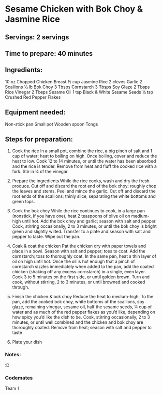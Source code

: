 # Sesame Chicken with Bok Choy & Jasmine Rice

## Servings: 2 servings

## Time to prepare: 40 minutes

## Ingredients:

10 oz Chopped Chicken Breast
½ cup Jasmine Rice
2 cloves Garlic
2 Scallions
½ lb Bok Choy
3 Tbsps Cornstarch
3 Tbsps Soy Glaze
2 Tbsps Rice Vinegar
2 Tbsps Sesame Oil
1 tsp Black & White Sesame Seeds
¼ tsp Crushed Red Pepper Flakes

## Equipment needed:

Non-stick pan
Small pot
Wooden spoon
Tongs

## Steps for preparation:

1. Cook the rice
In a small pot, combine the rice, a big pinch of salt and 1 cup of water; heat to boiling on high. Once boiling, cover and reduce the heat to low. Cook 12 to 14 minutes, or until the water has been absorbed and the rice is tender. Remove from heat and fluff the cooked rice with a fork. Stir in ¼ of the vinegar.

2. Prepare the ingredients
While the rice cooks, wash and dry the fresh produce. Cut off and discard the root end of the bok choy; roughly chop the leaves and stems. Peel and mince the garlic. Cut off and discard the root ends of the scallions; thinly slice, separating the white bottoms and green tops.

3. Cook the bok choy
While the rice continues to cook, in a large pan (nonstick, if you have one), heat 2 teaspoons of olive oil on medium-high until hot. Add the bok choy and garlic; season with salt and pepper. Cook, stirring occasionally, 2 to 3 minutes, or until the bok choy is bright green and slightly wilted. Transfer to a plate and season with salt and pepper to taste. Wipe out the pan.

4. Coak & coat the chicken
Pat the chicken dry with paper towels and place in a bowl. Season with salt and pepper; toss to coat. Add the cornstarch; toss to thoroughly coat. In the same pan, heat a thin layer of oil on high until hot. Once the oil is hot enough that a pinch of cornstarch sizzles immediately when added to the pan, add the coated chicken (shaking off any excess cornstarch) in a single, even layer. Cook 3 to 5 minutes on the first side, or until golden brown. Turn and cook, without stirring, 2 to 3 minutes, or until browned and cooked through.

5. Finish the chicken & bok choy
Reduce the heat to medium-high. To the pan, add the cooked bok choy, white bottoms of the scallions, soy glaze, remaining vinegar, sesame oil, half the sesame seeds, ¼ cup of water and as much of the red pepper flakes as you’d like, depending on how spicy you’d like the dish to be. Cook, stirring occasionally, 2 to 3 minutes, or until well combined and the chicken and bok choy are thoroughly coated. Remove from heat; season with salt and pepper to taste

6. Plate your dish 


### Notes:
:D 

### Codemates #
Team 1
